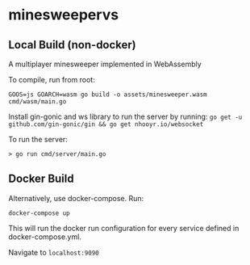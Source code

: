 # minesweepervs


## Local Build (non-docker)
A multiplayer minesweeper implemented in WebAssembly

To compile, run from root:

```
GOOS=js GOARCH=wasm go build -o assets/minesweeper.wasm cmd/wasm/main.go
```

Install gin-gonic and ws library to run the server by running:
`go get -u github.com/gin-gonic/gin && go get nhooyr.io/websocket`

To run the server:
```
> go run cmd/server/main.go
```


## Docker Build 
Alternatively, use docker-compose. Run:

```
docker-compose up
```

This will run the docker run configuration for every service defined in docker-compose.yml. 

Navigate to `localhost:9090`

